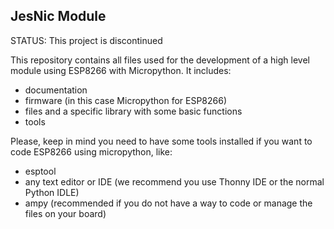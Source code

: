 ## JesNic Module

STATUS: This project is discontinued

This repository contains all files used for the development of a high level module using ESP8266 with Micropython.
It includes:
- documentation
- firmware (in this case Micropython for ESP8266)
- files and a specific library with some basic functions
- tools

Please, keep in mind you need to have some tools installed if you want to code ESP8266 using micropython, like:
- esptool
- any text editor or IDE (we recommend you use Thonny IDE or the normal Python IDLE)
- ampy (recommended if you do not have a way to code or manage the files on your board)
